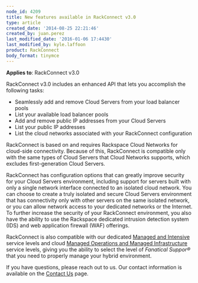 ```yaml
---
node_id: 4209
title: New features available in RackConnect v3.0
type: article
created_date: '2014-08-25 22:21:46'
created_by: juan.perez
last_modified_date: '2016-01-06 17:4430'
last_modified_by: kyle.laffoon
product: RackConnect
body_format: tinymce
---
```


**Applies to**: RackConnect v3.0

RackConnect v3.0 includes an enhanced API that lets you accomplish the
following tasks:

-   Seamlessly add and remove Cloud Servers from your load balancer
    pools
-   List your available load balancer pools
-   Add and remove public IP addresses from your Cloud Servers
-   List your public IP addresses
-   List the cloud networks associated with your RackConnect
    configuration

RackConnect is based on and requires Rackspace Cloud Networks for
cloud-side connectivity. Because of this, RackConnect is compatible only
with the same types of Cloud Servers that Cloud Networks supports, which
excludes first-generation Cloud Servers.

RackConnect has configuration options that can greatly improve security
for your Cloud Servers environment, including support for servers built
with only a single network interface connected to an isolated cloud
network. You can choose to create a truly isolated and secure Cloud
Servers environment that has connectivity only with other servers on the
same isolated network, or you can allow network access to your dedicated
networks or the Internet. To further increase the security of your
RackConnect environment, you also have the ability to use the Rackspace
dedicated intrusion detection system (IDS) and web application firewall
(WAF) offerings.

RackConnect is also compatible with our dedicated [Managed and
Intensive](http://www.rackspace.com/managed-hosting/service-levels/) service
levels and cloud [Managed Operations and Managed
Infrastructure](http://www.rackspace.com/managed-cloud/) service levels,
giving you the ability to select the level of *Fanatical Suppor&reg;* that
you need to properly manage your hybrid environment.

If you have questions, please reach out to us. Our contact information
is available on the [Contact
Us](http://www.rackspace.com/knowledge_center/support) page.

